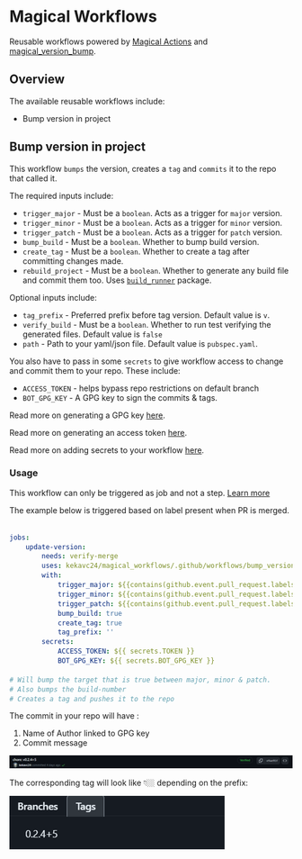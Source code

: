 # Magical Workflows
Reusable workflows powered by [Magical Actions](/ACTIONS.md) and [magical_version_bump][mvb_github_link].

## Overview
The available reusable workflows include:
* Bump version in project

## Bump version in project
This workflow `bumps` the version, creates a `tag` and `commits` it to the repo that called it.

The required inputs include:
* `trigger_major` - Must be a `boolean`. Acts as a trigger for `major` version. 
* `trigger_minor` - Must be a `boolean`. Acts as a trigger for `minor` version.
* `trigger_patch` - Must be a `boolean`. Acts as a trigger for `patch` version.
* `bump_build` - Must be a `boolean`. Whether to bump build version.
* `create_tag` - Must be a `boolean`. Whether to create a tag after committing changes made.
* `rebuild_project` - Must be a `boolean`. Whether to generate any build file and commit them too. Uses [`build_runner`][br_link] package.

Optional inputs include:
* `tag_prefix` - Preferred prefix before tag version. Default value is `v`.
* `verify_build` - Must be a `boolean`. Whether to run test verifying the generated files. Default value is `false`
* `path` - Path to your yaml/json file. Default value is `pubspec.yaml`.

You also have to pass in some `secrets` to give workflow access to change and commit them to your repo. These include:
* `ACCESS_TOKEN` - helps bypass repo restrictions on default branch
* `BOT_GPG_KEY` - A GPG key to sign the commits & tags. 

Read more on generating a GPG key [here][gpg_link].

Read more on generating an access token [here][gen_token_link].

Read more on adding secrets to your workflow [here][add_secrets_link].

### Usage
This workflow can only be triggered as job and not a step. [Learn more][learn_more_link]

The example below is triggered based on label present when PR is merged.
``` yaml

jobs:
    update-version:
        needs: verify-merge
        uses: kekavc24/magical_workflows/.github/workflows/bump_version.yaml@v2.1.0
        with:
            trigger_major: ${{contains(github.event.pull_request.labels.*.name, 'major release')}}
            trigger_minor: ${{contains(github.event.pull_request.labels.*.name, 'minor release')}}
            trigger_patch: ${{contains(github.event.pull_request.labels.*.name, 'patch release')}}
            bump_build: true
            create_tag: true
            tag_prefix: ''
        secrets:
            ACCESS_TOKEN: ${{ secrets.TOKEN }}
            BOT_GPG_KEY: ${{ secrets.BOT_GPG_KEY }}

# Will bump the target that is true between major, minor & patch.
# Also bumps the build-number
# Creates a tag and pushes it to the repo

```

The commit in your repo will have :
1. Name of Author linked to GPG key
2. Commit message

![image](/assets/commit_snip.png)

The corresponding tag will look like 👇🏼 depending on the prefix:

![image](/assets/tag_snip.png)

[mvb_github_link]: https://github.com/kekavc24/magical_version_bump
[add_secrets_link]: https://docs.github.com/en/actions/security-guides/encrypted-secrets
[br_link]: https://pub.dev/packages/build_runner
[gen_token_link]: https://docs.github.com/en/enterprise-server@3.6/authentication/keeping-your-account-and-data-secure/managing-your-personal-access-tokens
[gpg_link]: https://docs.github.com/en/authentication/managing-commit-signature-verification/generating-a-new-gpg-key
[learn_more_link]: https://dev.to/github/whats-the-difference-between-a-github-action-and-a-workflow-2gba
